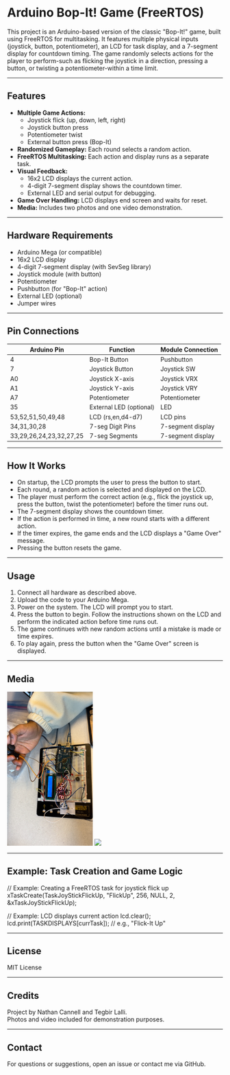 # Arduino Bop-It! Game (FreeRTOS)

This project is an Arduino-based version of the classic "Bop-It!" game, built using FreeRTOS for multitasking. It features multiple physical inputs (joystick, button, potentiometer), an LCD for task display, and a 7-segment display for countdown timing. The game randomly selects actions for the player to perform-such as flicking the joystick in a direction, pressing a button, or twisting a potentiometer-within a time limit.

---

## Features

- **Multiple Game Actions:**  
  - Joystick flick (up, down, left, right)
  - Joystick button press
  - Potentiometer twist
  - External button press (Bop-It)
- **Randomized Gameplay:** Each round selects a random action.
- **FreeRTOS Multitasking:** Each action and display runs as a separate task.
- **Visual Feedback:**  
  - 16x2 LCD displays the current action.
  - 4-digit 7-segment display shows the countdown timer.
  - External LED and serial output for debugging.
- **Game Over Handling:** LCD displays end screen and waits for reset.
- **Media:** Includes two photos and one video demonstration.

---

## Hardware Requirements

- Arduino Mega (or compatible)
- 16x2 LCD display
- 4-digit 7-segment display (with SevSeg library)
- Joystick module (with button)
- Potentiometer
- Pushbutton (for "Bop-It" action)
- External LED (optional)
- Jumper wires

---

## Pin Connections

| Arduino Pin | Function                  | Module Connection        |
|-------------|---------------------------|-------------------------|
| 4           | Bop-It Button             | Pushbutton              |
| 7           | Joystick Button           | Joystick SW             |
| A0          | Joystick X-axis           | Joystick VRX            |
| A1          | Joystick Y-axis           | Joystick VRY            |
| A7          | Potentiometer             | Potentiometer           |
| 35          | External LED (optional)   | LED                     |
| 53,52,51,50,49,48 | LCD (rs,en,d4-d7)   | LCD pins                |
| 34,31,30,28 | 7-seg Digit Pins          | 7-segment display       |
| 33,29,26,24,23,32,27,25 | 7-seg Segments | 7-segment display       |

---

## How It Works

- On startup, the LCD prompts the user to press the button to start.
- Each round, a random action is selected and displayed on the LCD.
- The player must perform the correct action (e.g., flick the joystick up, press the button, twist the potentiometer) before the timer runs out.
- The 7-segment display shows the countdown timer.
- If the action is performed in time, a new round starts with a different action.
- If the timer expires, the game ends and the LCD displays a "Game Over" message.
- Pressing the button resets the game.

---

## Usage

1. Connect all hardware as described above.
2. Upload the code to your Arduino Mega.
3. Power on the system. The LCD will prompt you to start.
4. Press the button to begin. Follow the instructions shown on the LCD and perform the indicated action before time runs out.
5. The game continues with new random actions until a mistake is made or time expires.
6. To play again, press the button when the "Game Over" screen is displayed.

---

## Media
<p align="left">
  <img src="media/IMG_0142.jpg" width="200" />
  <img src="media/IMG_2185.jpg" width="200" />
</p>

---

## Example: Task Creation and Game Logic

// Example: Creating a FreeRTOS task for joystick flick up
xTaskCreate(TaskJoyStickFlickUp, "FlickUp", 256, NULL, 2, &xTaskJoyStickFlickUp);

// Example: LCD displays current action
lcd.clear();
lcd.print(TASKDISPLAYS[currTask]); // e.g., "Flick-It Up"

---

## License

MIT License

---

## Credits

Project by Nathan Cannell and Tegbir Lalli.  
Photos and video included for demonstration purposes.

---

## Contact

For questions or suggestions, open an issue or contact me via GitHub.
